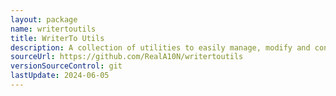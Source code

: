 ```yaml
---
layout: package
name: writertoutils
title: WriterTo Utils
description: A collection of utilities to easily manage, modify and concatenate io.WriterTo's.
sourceUrl: https://github.com/RealA10N/writertoutils
versionSourceControl: git
lastUpdate: 2024-06-05
---
```

